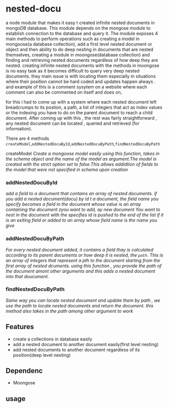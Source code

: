 # nested-docu

a node module that makes it easy t created infinite nested documents in mongoDB database. This module depends on the mongose 
module to establish connection to the database and query it. The module exposes 4 main  methods to perform operations such as creating a model in mongoose(a database collection), add a first level nested document or object and then ability to do deep nesting in documents that are nested themselves, creating a module in moongose(database collection) and finding and retrieving nested documents regardless of how deep they are nested. creating infinite nested documents with the methods in moongose is no easy task as it becomes difficult to query very deep nested documents. they main issue is with locating them especially in situations where their position cannot be hard coded and updates happen always . and example of this is a comment sysytem on a website where each comment can also be commented on itself and does on,

for this i had to come up with  a system where each nested document left breadcrumps to its postion, a path, a list of integers that act as index values or the indexing you have to do on the parent document to reach a child document.
After coming up with this , the rest was fairly straightforward , any nested document can be located , queried and retrieved (for information).

There are 4  methods 
`createModel`,`addNestedDocuById`,`addNestedDocuByPath`,`findNestedDocuByPath`

createModel 
  *Create a mongoose model easily using this function, takes in the schema object and the name of the model as argument.The model is created with the strict option set to false.This allows addidtion of fields to the model that were not specified in schema upon creation*

### addNestedDocuById
 *add a field to a document that contains an array of nested documents. if you add a nested  document(docu) by id t a document, the field name you specify becomes a field in the document whose value is an array containing the document zyou want to add, ay new document You want to nest in the document with the specifies id is pushed to the end of the list if it is an exiting field or added to an array whose field name is the name you give*

### addNestedDocuByPath
*For every nested document added, it contains a  field thay is calculated according to its parent documents or how deep it is nested, the `path`. This is an array of integers that represent a pth to the document starting from the first array of nested dcuments. using this function , you provide the path of the document amont other arguments and  this adds a nested document into that doucument.*


### findNestedDocuByPath
*Same way you can locate nested document and update them by path , we use the path to locate nested documents and return the document. this method also takes in the path among other argument to work*


## Features

- create a collections in database easily 
- add a  nested document to another document easily(first level nesting)
- add nested documents to another document regardless of its position(deep level nesting)


## Dependenc
- Moongose



## usage




